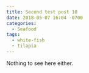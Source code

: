 ```yaml
---
title: Second test post 10
date: 2018-05-07 16:04 -0700
categories:
  - Seafood
tags:
  - white-fish
  - tilapia
---
```


Nothing to see here either.